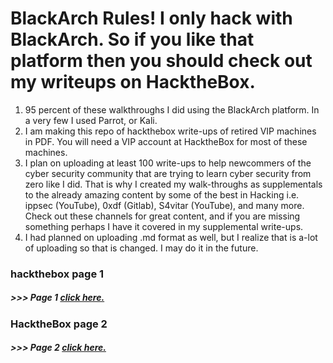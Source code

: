 # BlackArch Rules! I only hack with BlackArch. So if you like that platform then you should check out my writeups on HacktheBox.
1. 95 percent of these walkthroughs I did using the BlackArch platform. In a very few I used Parrot, or Kali.
2.  I am making this repo of hackthebox write-ups of retired VIP machines in PDF. You will need a VIP account at HacktheBox for most of these machines.
3. I plan on uploading at least 100 write-ups to help newcommers of the cyber security community that are trying to learn cyber security from zero like I did. That is why I created my walk-throughs as supplementals to the already amazing content by some of the best in Hacking i.e. ippsec (YouTube), 0xdf (Gitlab), S4vitar (YouTube), and many more. Check out these channels for great content, and if you are missing something perhaps I have it covered in my supplemental write-ups.
4. I had planned on uploading .md format as well, but I realize that is a-lot of uploading so that is changed. I may do it in the future.

### hackthebox page 1
##### >>> Page 1 [click here.](https://github.com/vorkampfer/hackthebox)

### HacktheBox page 2
##### >>> Page 2 [click here.](https://github.com/vorkampfer/hackthebox2)
